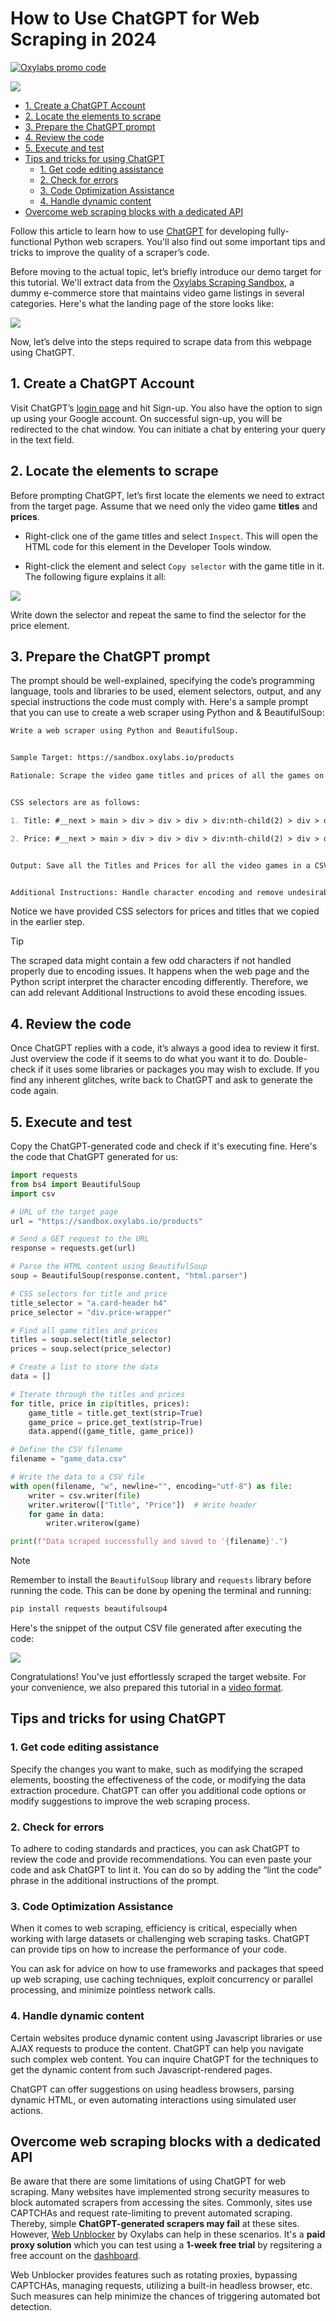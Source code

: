 # How to Use ChatGPT for Web Scraping in 2024

[![Oxylabs promo code](https://user-images.githubusercontent.com/129506779/250792357-8289e25e-9c36-4dc0-a5e2-2706db797bb5.png)](https://oxylabs.go2cloud.org/aff_c?offer_id=7&aff_id=877&url_id=112)

[![](https://dcbadge.vercel.app/api/server/eWsVUJrnG5)](https://discord.gg/GbxmdGhZjq)

- [1. Create a ChatGPT Account](#1-create-a-chatgpt-account)
- [2. Locate the elements to scrape](#2-locate-the-elements-to-scrape)
- [3. Prepare the ChatGPT prompt](#3-prepare-the-chatgpt-prompt)
- [4. Review the code](#4-review-the-code)
- [5. Execute and test](#5-execute-and-test)
- [Tips and tricks for using ChatGPT](#tips-and-tricks-for-using-chatgpt)
  * [1. Get code editing assistance](#1-get-code-editing-assistance)
  * [2. Check for errors](#2-check-for-errors)
  * [3. Code Optimization Assistance](#3-code-optimization-assistance)
  * [4. Handle dynamic content](#4-handle-dynamic-content)
- [Overcome web scraping blocks with a dedicated API](#overcome-web-scraping-blocks-with-a-dedicated-api)


Follow this article to learn how to use [ChatGPT](https://chat.openai.com/) for developing fully-functional Python web scrapers. You'll also find out some important tips and tricks to improve the quality of a scraper’s code.

Before moving to the actual topic, let’s briefly introduce our demo target for this tutorial. We'll extract data from the [Oxylabs Scraping Sandbox](https://sandbox.oxylabs.io/products), a dummy e-commerce store that maintains video game listings in several categories. Here's what the landing page of the store looks like:

![](/images/sandbox.png)

Now, let’s delve into the steps required to scrape data from this webpage using ChatGPT.


## 1. Create a ChatGPT Account

Visit ChatGPT’s [login page](https://chat.openai.com/auth/login) and hit Sign-up. You also have the option to sign up using your Google account. On successful sign-up, you will be redirected to the chat window. You can initiate a chat by entering your query in the text field.

## 2. Locate the elements to scrape

Before prompting ChatGPT, let’s first locate the elements we need to extract from the target page. Assume that we need only the video game **titles** and **prices**.

- Right-click one of the game titles and select `Inspect`. This will open the HTML code for this element in the Developer Tools window.

- Right-click the element and select `Copy selector` with the game title in it. The following figure explains it all:

![](/images/sandbox_dev_tools.png)


Write down the selector and repeat the same to find the selector for the price element.


## 3. Prepare the ChatGPT prompt

The prompt should be well-explained, specifying the code’s programming language, tools and libraries to be used, element selectors, output, and any special instructions the code must comply with. Here's a sample prompt that you can use to create a web scraper using Python and & BeautifulSoup:

```markdown
Write a web scraper using Python and BeautifulSoup.


Sample Target: https://sandbox.oxylabs.io/products 

Rationale: Scrape the video game titles and prices of all the games on the target page.


CSS selectors are as follows:

1. Title: #__next > main > div > div > div > div:nth-child(2) > div > div:nth-child(1) > a.card-header.css-o171kl.eag3qlw2 > h4

2. Price: #__next > main > div > div > div > div:nth-child(2) > div > div:nth-child(1) > div.price-wrapper.css-li4v8k.eag3qlw4


Output: Save all the Titles and Prices for all the video games in a CSV file


Additional Instructions: Handle character encoding and remove undesirable symbols in the output CSV.
```
Notice we have provided CSS selectors for prices and titles that we copied in the earlier step. 

> [!TIP]
> The scraped data might contain a few odd characters if not handled properly due to encoding issues. It happens when the web page and the Python script interpret the character encoding differently. Therefore, we can add relevant Additional Instructions to avoid these encoding issues.


## 4. Review the code

Once ChatGPT replies with a code, it’s always a good idea to review it first. Just overview the code if it seems to do what you want it to do. Double-check if it uses some libraries or packages you may wish to exclude. If you find any inherent glitches, write back to ChatGPT and ask to generate the code again.


## 5. Execute and test

Copy the ChatGPT-generated code and check if it's executing fine. Here's the code that ChatGPT generated for us:

```python
import requests
from bs4 import BeautifulSoup
import csv

# URL of the target page
url = "https://sandbox.oxylabs.io/products"

# Send a GET request to the URL
response = requests.get(url)

# Parse the HTML content using BeautifulSoup
soup = BeautifulSoup(response.content, "html.parser")

# CSS selectors for title and price
title_selector = "a.card-header h4"
price_selector = "div.price-wrapper"

# Find all game titles and prices
titles = soup.select(title_selector)
prices = soup.select(price_selector)

# Create a list to store the data
data = []

# Iterate through the titles and prices
for title, price in zip(titles, prices):
    game_title = title.get_text(strip=True)
    game_price = price.get_text(strip=True)
    data.append((game_title, game_price))

# Define the CSV filename
filename = "game_data.csv"

# Write the data to a CSV file
with open(filename, "w", newline="", encoding="utf-8") as file:
    writer = csv.writer(file)
    writer.writerow(["Title", "Price"])  # Write header
    for game in data:
        writer.writerow(game)

print(f"Data scraped successfully and saved to '{filename}'.")
```


> [!NOTE]
> Remember to install the `BeautifulSoup` library and  `requests` library before running the code. This can be done by opening the terminal and running:

```bash
pip install requests beautifulsoup4
```


Here's the snippet of the output CSV file generated after executing the code:

![](/images/scraped_csv.png)

Congratulations! You've just effortlessly scraped the target website. For your convenience, we also prepared this tutorial in a [video format](https://www.youtube.com/watch?v=AUEjBzLJlE4).


## Tips and tricks for using ChatGPT

### 1. Get code editing assistance

Specify the changes you want to make, such as modifying the scraped elements, boosting the effectiveness of the code, or modifying the data extraction procedure. ChatGPT can offer you additional code options or modify suggestions to improve the web scraping process.

### 2. Check for errors

To adhere to coding standards and practices, you can ask ChatGPT to review the code and provide recommendations. You can even paste your code and ask ChatGPT to lint it. You can do so by adding the “lint the code” phrase in the additional instructions of the prompt. 

### 3. Code Optimization Assistance

When it comes to web scraping, efficiency is critical, especially when working with large datasets or challenging web scraping tasks. ChatGPT can provide tips on how to increase the performance of your code. 

You can ask for advice on how to use frameworks and packages that speed up web scraping, use caching techniques, exploit concurrency or parallel processing, and minimize pointless network calls.

### 4. Handle dynamic content

Certain websites produce dynamic content using Javascript libraries or use AJAX requests to produce the content. ChatGPT can help you navigate such complex web content. You can inquire ChatGPT for the techniques to get the dynamic content from such Javascript-rendered pages.

ChatGPT can offer suggestions on using headless browsers, parsing dynamic HTML, or even automating interactions using simulated user actions.

## Overcome web scraping blocks with a dedicated API

Be aware that there are some limitations of using ChatGPT for web scraping. Many websites have implemented strong security measures to block automated scrapers from accessing the sites. Commonly, sites use CAPTCHAs and request rate-limiting to prevent automated scraping. Thereby, simple **ChatGPT-generated scrapers may fail** at these sites. However, [Web Unblocker](https://oxylabs.io/products/web-unblocker) by Oxylabs can help in these scenarios. It's a **paid proxy solution** which you can test using a **1-week free trial** by regsitering a free account on the [dashboard](https://dashboard.oxylabs.io/).

Web Unblocker provides features such as rotating proxies, bypassing CAPTCHAs, managing requests, utilizing a built-in headless browser, etc. Such measures can help minimize the chances of triggering automated bot detection.

